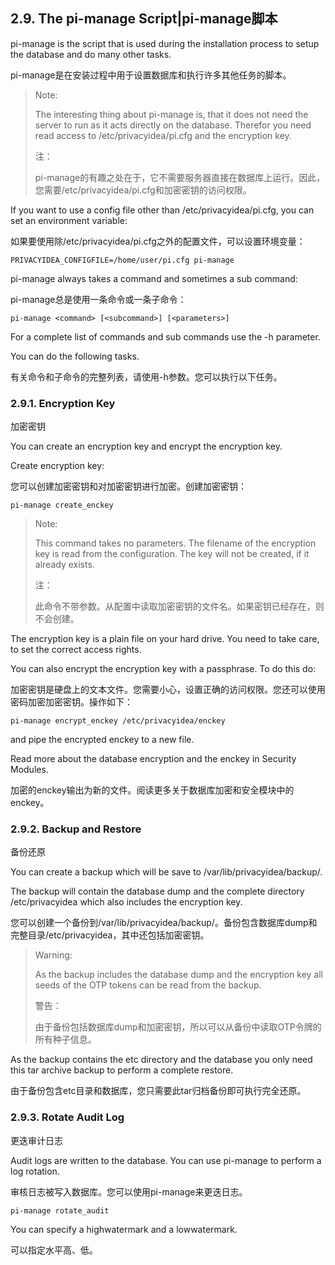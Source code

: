 ## 2.9. The pi-manage Script|pi-manage脚本

pi-manage is the script that is used during the installation process to setup the database and do many other tasks.

pi-manage是在安装过程中用于设置数据库和执行许多其他任务的脚本。

> Note:
> 
> The interesting thing about pi-manage is, that it does not need the server to run as it acts directly on the database. Therefor you need read access to /etc/privacyidea/pi.cfg and the encryption key.
> 
> 注：
> 
> pi-manage的有趣之处在于，它不需要服务器直接在数据库上运行。因此，您需要/etc/privacyidea/pi.cfg和加密密钥的访问权限。

If you want to use a config file other than /etc/privacyidea/pi.cfg, you can set an environment variable:

如果要使用除/etc/privacyidea/pi.cfg之外的配置文件，可以设置环境变量：

```
PRIVACYIDEA_CONFIGFILE=/home/user/pi.cfg pi-manage
```

pi-manage always takes a command and sometimes a sub command:

pi-manage总是使用一条命令或一条子命令：

```
pi-manage <command> [<subcommand>] [<parameters>]
```

For a complete list of commands and sub commands use the -h parameter.

You can do the following tasks.

有关命令和子命令的完整列表，请使用-h参数。您可以执行以下任务。

### 2.9.1. Encryption Key

加密密钥

You can create an encryption key and encrypt the encryption key.

Create encryption key:

您可以创建加密密钥和对加密密钥进行加密。创建加密密钥：

```
pi-manage create_enckey
```

> Note:
> 
> This command takes no parameters. The filename of the encryption key is read from the configuration. The key will not be created, if it already exists.
> 
> 注：
> 
> 此命令不带参数。从配置中读取加密密钥的文件名。如果密钥已经存在，则不会创建。

The encryption key is a plain file on your hard drive. You need to take care, to set the correct access rights.

You can also encrypt the encryption key with a passphrase. To do this do:

加密密钥是硬盘上的文本文件。您需要小心，设置正确的访问权限。您还可以使用密码加密加密密钥。操作如下：

```
pi-manage encrypt_enckey /etc/privacyidea/enckey
```

and pipe the encrypted enckey to a new file.

Read more about the database encryption and the enckey in Security Modules.

加密的enckey输出为新的文件。阅读更多关于数据库加密和安全模块中的enckey。

### 2.9.2. Backup and Restore

备份还原

You can create a backup which will be save to /var/lib/privacyidea/backup/.

The backup will contain the database dump and the complete directory /etc/privacyidea which also includes the encryption key.

您可以创建一个备份到/var/lib/privacyidea/backup/。备份包含数据库dump和完整目录/etc/privacyidea，其中还包括加密密钥。

> Warning:
> 
> As the backup includes the database dump and the encryption key all seeds of the OTP tokens can be read from the backup.
> 
> 警告：
> 
> 由于备份包括数据库dump和加密密钥，所以可以从备份中读取OTP令牌的所有种子信息。

As the backup contains the etc directory and the database you only need this tar archive backup to perform a complete restore.

由于备份包含etc目录和数据库，您只需要此tar归档备份即可执行完全还原。

### 2.9.3. Rotate Audit Log

更迭审计日志

Audit logs are written to the database. You can use pi-manage to perform a log rotation.

审核日志被写入数据库。您可以使用pi-manage来更迭日志。

```
pi-manage rotate_audit
```

You can specify a highwatermark and a lowwatermark.

可以指定水平高、低。